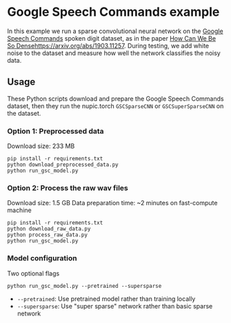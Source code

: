 # Google Speech Commands example

In this example we run a sparse convolutional neural network on the
[Google Speech Commands](https://arxiv.org/abs/1804.03209) spoken
digit dataset, as in the paper
[How Can We Be So Dense]()https://arxiv.org/abs/1903.11257. During
testing, we add white noise to the dataset and measure how well the
network classifies the noisy data.

## Usage

These Python scripts download and prepare the Google Speech Commands
dataset, then they run the nupic.torch `GSCSparseCNN` or
`GSCSuperSparseCNN` on the dataset.

### Option 1: Preprocessed data

Download size: 233 MB

```
pip install -r requirements.txt
python download_preprocessed_data.py
python run_gsc_model.py
```

### Option 2: Process the raw wav files

Download size: 1.5 GB
Data preparation time: ~2 minutes on fast-compute machine

```
pip install -r requirements.txt
python download_raw_data.py
python process_raw_data.py
python run_gsc_model.py
```

### Model configuration

Two optional flags

```
python run_gsc_model.py --pretrained --supersparse
```

- `--pretrained`: Use pretrained model rather than training locally
- `--supersparse`: Use "super sparse" network rather than basic sparse network

